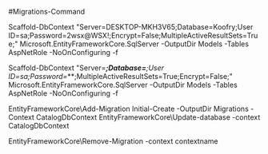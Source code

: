 
#Migrations-Command

Scaffold-DbContext "Server=DESKTOP-MKH3V65;Database=Koofry;User ID=sa;Password=2wsx@WSX!;Encrypt=False;MultipleActiveResultSets=True;" Microsoft.EntityFrameworkCore.SqlServer -OutputDir Models -Tables AspNetRole -NoOnConfiguring -f

Scaffold-DbContext "Server=****;Database=***;User ID=sa;Password=***;MultipleActiveResultSets=True;Encrypt=False;" Microsoft.EntityFrameworkCore.SqlServer -OutputDir Models -Tables AspNetRole -NoOnConfiguring -f

EntityFrameworkCore\Add-Migration Initial-Create -OutputDir Migrations -Context CatalogDbContext
EntityFrameworkCore\Update-database -context CatalogDbContext

EntityFrameworkCore\Remove-Migration -context contextname


